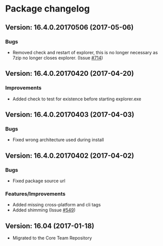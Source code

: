 # Package changelog

## Version: 16.4.0.20170506 (2017-05-06)
### Bugs
- Removed check and restart of explorer, this is no longer necessary as 7zip no longer closes explorer. (Issue [#714][i714])

## Version: 16.4.0.20170420 (2017-04-20)
### Improvements
- Added check to test for existence before starting explorer.exe

## Version: 16.4.0.20170403 (2017-04-03)
### Bugs
- Fixed wrong architecture used during install

## Version: 16.4.0.20170402 (2017-04-02)
### Bugs
- Fixed package source url

### Features/Improvements
- Added missing cross-platform and cli tags
- Added shimming (Issue [#549][i549])

## Version: 16.04 (2017-01-18)
- Migrated to the Core Team Repository

[i714]: https://github.com/chocolatey/chocolatey-coreteampackages/issues/714
[i549]: https://github.com/chocolatey/chocolatey-coreteampackages/issues/549
